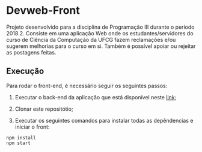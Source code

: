 # Devweb-Front

Projeto desenvolvido para a disciplina de Programação III durante o período 2018.2. Consiste em uma aplicação Web onde os estudantes/servidores do curso de Ciência da Computação da UFCG fazem reclamações e/ou sugerem melhorias para o curso em si. Também é possível apoiar ou rejeitar as postagens feitas.  

## Execução
Para rodar o front-end, é necessário seguir os seguintes passos:

  1. Executar o back-end da aplicação que está disponível neste [link](https://github.com/hadrizia/devweb-api);
  
  2. Clonar este repositótio;
  
  3. Executar os seguintes comandos para instalar todas as depêndencias e iniciar o front:
   
 ```
 npm install
 npm start
 ```
